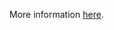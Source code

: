 More information [here](https://docs.prismacloud.io/en/enterprise-edition/policy-reference/aws-policies/aws-general-policies/bc-aws-320).
